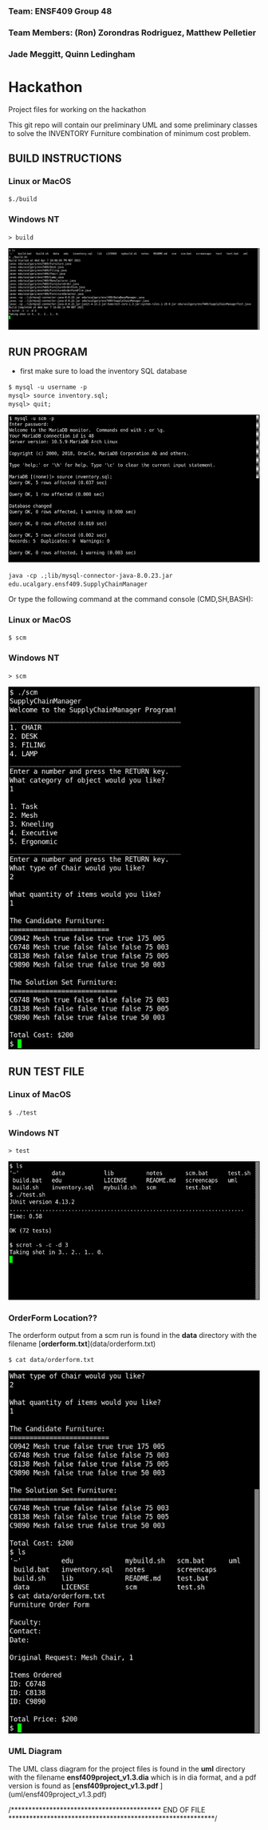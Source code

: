 ### Team: ENSF409 Group 48
### Team Members: (Ron) Zorondras Rodriguez, Matthew Pelletier 
###               Jade Meggitt, Quinn Ledingham

# Hackathon
Project files for working on the hackathon

This git repo will contain our preliminary UML and some preliminary classes to solve
the INVENTORY Furniture combination of minimum cost problem.

## BUILD INSTRUCTIONS

### Linux or MacOS
`$./build`

### Windows NT
`> build`

![build](screencaps/build.png)

## RUN PROGRAM

* first make sure to load the inventory SQL database

`$ mysql -u username -p` <br>
`mysql> source inventory.sql;` <br>
`mysql> quit; ` <br>


![mysql](screencaps/mysql_src.png)


`java -cp .;lib/mysql-connector-java-8.0.23.jar edu.ucalgary.ensf409.SupplyChainManager`

Or type the following command at the command console (CMD,SH,BASH):<p>

### Linux or MacOS
`$ scm`

### Windows NT
`> scm`

![scm](screencaps/scm.png)

## RUN TEST FILE

### Linux of MacOS
`$ ./test`

### Windows NT

`> test`

![test](screencaps/test.png)

### OrderForm Location??
<p> The orderform output from a scm run is found in the <b>data</b> directory with the filename [<b>orderform.txt</b>](data/orderform.txt)</p>

`$ cat data/orderform.txt`

![orderform](screencaps/orderform.png)

### UML Diagram
<p> The UML class diagram for the project files is found in the <b>uml</b> directory with the filename <b>ensf409project_v1.3.dia</b> which is in dia format, and a pdf version is found as  [<b>ensf409project_v1.3.pdf</b> ](uml/ensf409project_v1.3.pdf)</p>

/******************************************* END OF FILE ***********************************************************/